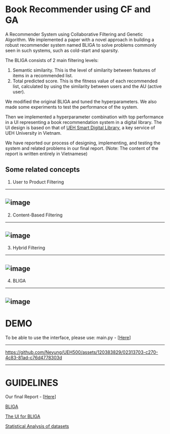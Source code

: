 # Book Recommender using CF and GA
 A Recommender System using Collaborative Filtering and Genetic Algorithm. We implemented a paper with a novel approach in building a robust recommender system named BLIGA to solve problems commonly seen in such systems, such as cold-start and sparsity.
 
 The BLIGA consists of 2 main filtering levels:
 1. Semantic similarity. This is the level of similarity between features of items in a recommended list.
 2. Total predicted score. This is the fitness value of each recommended list, calculated by using the similarity between users and the AU (active user).

We modified the original BLIGA and tuned the hyperparameters. We also made some experiments to test the performance of the system.

Then we implemented a hyperparameter combination with top performance in a UI representing a book recommendation system in a digital library. The UI design is based on that of [UEH Smart Digital Library](https://smartlib.ueh.edu.vn/), a key service of UEH University in Vietnam.

We have reported our process of designing, implementing, and testing the system and related problems in our final report.
(Note: The content of the report is written entirely in Vietnamese)

## Some related concepts

1. User to Product Filtering
---
![image](https://github.com/Neyung/UEH500/assets/120383829/119fd016-d0c6-4b30-9076-97f9572f0675)
---

2. Content-Based Filtering
---
![image](https://github.com/Neyung/UEH500/assets/120383829/24c672e8-b2e3-433e-bcb3-09615b7e0eb8)
---

3. Hybrid Filtering
---
![image](https://github.com/Neyung/UEH500/assets/120383829/2bc25b09-55ee-472e-92e3-1fd3f39f5099)
---

4. BLIGA
---
![image](https://github.com/Neyung/UEH500/assets/120383829/f4d57a1e-0892-444b-ad72-e0c80b8bd182)
---

# DEMO
To be able to use the interface, please use: main.py - [[Here](https://github.com/Neyung/UEH500/blob/main/UI/main.py)]

---

https://github.com/Neyung/UEH500/assets/120383829/02313703-c270-4c83-81ad-c76d4778303d

---

# GUIDELINES
Our final Report - [[Here](https://drive.google.com/file/d/1yQ1gsgIAjDEdUfG6A45Dg8vtQQ_4VkCH/view?usp=sharing)]

[BLIGA](Algorithm/main.ipynb)

[The UI for BLIGA](UI/main.py)

[Statistical Analysis of datasets](Algorithm/statistics.ipynb)
